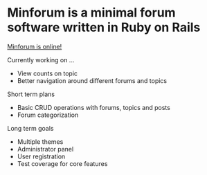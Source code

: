 Minforum is a minimal forum software written in Ruby on Rails
=============================================================

[Minforum is online!](http://minforum.heroku.com/)

Currently working on ...
- View counts on topic
- Better navigation around different forums and topics

Short term plans
- Basic CRUD operations with forums, topics and posts
- Forum categorization

Long term goals
- Multiple themes
- Administrator panel
- User registration
- Test coverage for core features